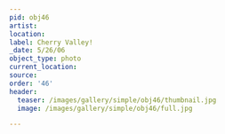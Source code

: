 ```yaml
---
pid: obj46
artist:
location:
label: Cherry Valley!
_date: 5/26/06
object_type: photo
current_location:
source:
order: '46'
header:
  teaser: /images/gallery/simple/obj46/thumbnail.jpg
  image: /images/gallery/simple/obj46/full.jpg

---
```

